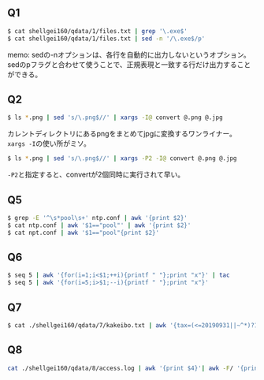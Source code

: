 ## Q1

```bash
$ cat shellgei160/qdata/1/files.txt | grep '\.exe$'
$ cat shellgei160/qdata/1/files.txt | sed -n '/\.exe$/p'
```

memo:
sedの-nオプションは、各行を自動的に出力しないというオプション。
sedのpフラグと合わせて使うことで、正規表現と一致する行だけ出力することができる。

## Q2

```bash
$ ls *.png | sed 's/\.png$//' | xargs -I@ convert @.png @.jpg
```

カレントディレクトリにあるpngをまとめてjpgに変換するワンライナー。
`xargs -I`の使い所がミソ。

```bash
$ ls *.png | sed 's/\.png$//' | xargs -P2 -I@ convert @.png @.jpg
```

`-P2`と指定すると、convertが2個同時に実行されて早い。

## Q5

```bash
$ grep -E '^\s*pool\s+' ntp.conf | awk '{print $2}'
$ cat ntp.conf | awk '$1=="pool"' | awk '{print $2}'
$ cat npt.conf | awk '$1=="pool"{print $2}'
```

## Q6

```bash
$ seq 5 | awk '{for(i=1;i<$1;++i){printf " "};print "x"}' | tac
$ seq 5 | awk '{for(i=5;i>$1;--i){printf " "};print "x"}'
```

## Q7

```bash
$ cat ./shellgei160/qdata/7/kakeibo.txt | awk '{tax=(<=20190931||~^*)?1.08:1.10; print , tax}' | awk '{print int(*)}' | awk '{s+=}END{print s}'
```

## Q8

```bash
cat ./shellgei160/qdata/8/access.log | awk '{print $4}'| awk -F/ '{print $3}'|awk -F: '{if($2<=11){a++}else{b++}}END{print "午前 " a; print "午後 " b;}'
```

